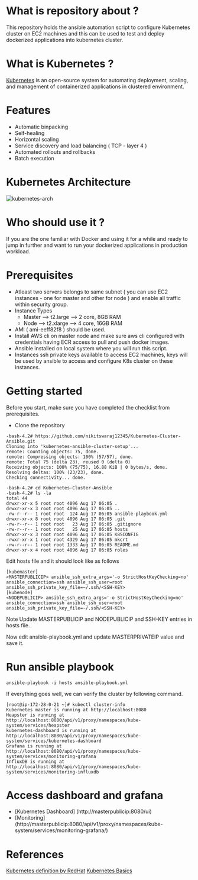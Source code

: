 What is repository about ?
==========================
This repository holds the ansible automation script to configure Kubernetes cluster on EC2 machines and this can be used to test and deploy dockerized applications into kubernetes cluster.

What is Kubernetes ?
==================
[Kubernetes](https://kubernetes.io/) is an open-source system for automating deployment, scaling, and management of containerized applications in clustered environment.  

Features
========
* Automatic binpacking
* Self-healing
* Horizontal scaling
* Service discovery and load balancing ( TCP - layer 4 )
* Automated rollouts and rollbacks
* Batch execution

Kubernetes Architecture
=======================
![kubernetes-arch](C:\Users\tarunprakash\Desktop\Docker-session\kubernetes-architecture)

Who should use it ?
===================
If you are the one familiar with Docker and using it for a while and ready to jump in further and want to run your dockerized applications in production workload.

Prerequisites
=============
* Atleast two servers belongs to same subnet ( you can use EC2 instances - one for master and other for node ) and enable all traffic within security group.
* Instance Types
	* Master --> t2.large --> 2 core, 8GB RAM
	* Node --> t2.xlarge --> 4 core, 16GB RAM
* AMI ( ami-eeff82f8 ) should be used. 
* Install AWS cli on master node and make sure aws cli configured with credentials having ECR access to pull and push docker images.
* Ansible installed on local system where you will run this script.
* Instances ssh private keys available to access EC2 machines, keys will be used by ansible to access and configure K8s cluster on these instances.

Getting started 
===============
Before you start, make sure you have completed the checklist from prerequisites. 

* Clone the repository
```
-bash-4.2# https://github.com/nikitswaraj12345/Kubernetes-Cluster-Ansible.git
Cloning into 'kubernetes-ansible-cluster-setup'...
remote: Counting objects: 75, done.
remote: Compressing objects: 100% (57/57), done.
remote: Total 75 (delta 23), reused 0 (delta 0)
Receiving objects: 100% (75/75), 16.88 KiB | 0 bytes/s, done.
Resolving deltas: 100% (23/23), done.
Checking connectivity... done.

-bash-4.2# cd Kubernetes-Cluster-Ansible
-bash-4.2# ls -la
total 44
drwxr-xr-x 5 root root 4096 Aug 17 06:05 .
drwxr-xr-x 3 root root 4096 Aug 17 06:05 ..
-rw-r--r-- 1 root root  124 Aug 17 06:05 ansible-playbook.yml
drwxr-xr-x 8 root root 4096 Aug 17 06:05 .git
-rw-r--r-- 1 root root   23 Aug 17 06:05 .gitignore
-rw-r--r-- 1 root root   25 Aug 17 06:05 hosts
drwxr-xr-x 3 root root 4096 Aug 17 06:05 K8SCONFIG
-rwxr-xr-x 1 root root 4329 Aug 17 06:05 mkcrt
-rw-r--r-- 1 root root 1333 Aug 17 06:05 README.md
drwxr-xr-x 4 root root 4096 Aug 17 06:05 roles
```

Edit hosts file and it should look like as follows 
```
[kubemaster]
<MASTERPUBLICIP> ansible_ssh_extra_args='-o StrictHostKeyChecking=no' ansible_connection=ssh ansible_ssh_user=root ansible_ssh_private_key_file=~/.ssh/<SSH-KEY>
[kubenode]
<NODEPUBLICIP> ansible_ssh_extra_args='-o StrictHostKeyChecking=no' ansible_connection=ssh ansible_ssh_user=root ansible_ssh_private_key_file=~/.ssh/<SSH-KEY>
```


Note Update MASTERPUBLICIP and NODEPUBLICIP and SSH-KEY entries in hosts file.
	
Now edit ansible-playbook.yml and update MASTERPRIVATEIP value and save it.

Run ansible playbook
====================
```
ansible-playbook -i hosts ansible-playbook.yml
```

If everything goes well, we can verify the cluster by following command.
```
[root@ip-172-28-0-21 ~]# kubectl cluster-info
Kubernetes master is running at http://localhost:8080
Heapster is running at http://localhost:8080/api/v1/proxy/namespaces/kube-system/services/heapster
kubernetes-dashboard is running at http://localhost:8080/api/v1/proxy/namespaces/kube-system/services/kubernetes-dashboard
Grafana is running at http://localhost:8080/api/v1/proxy/namespaces/kube-system/services/monitoring-grafana
InfluxDB is running at http://localhost:8080/api/v1/proxy/namespaces/kube-system/services/monitoring-influxdb
```

Access dashboard and grafana
============================
* [Kubernetes Dashboard] (http://masterpublicip:8080/ui)
* [Monitoring] (http://masterpublicip:8080/api/v1/proxy/namespaces/kube-system/services/monitoring-grafana/)


References
==========
[Kubernetes definition by RedHat](https://www.redhat.com/en/containers/what-is-kubernetes) 
[Kubernetes Basics](https://kubernetes.io/docs/tutorials/kubernetes-basics/)
